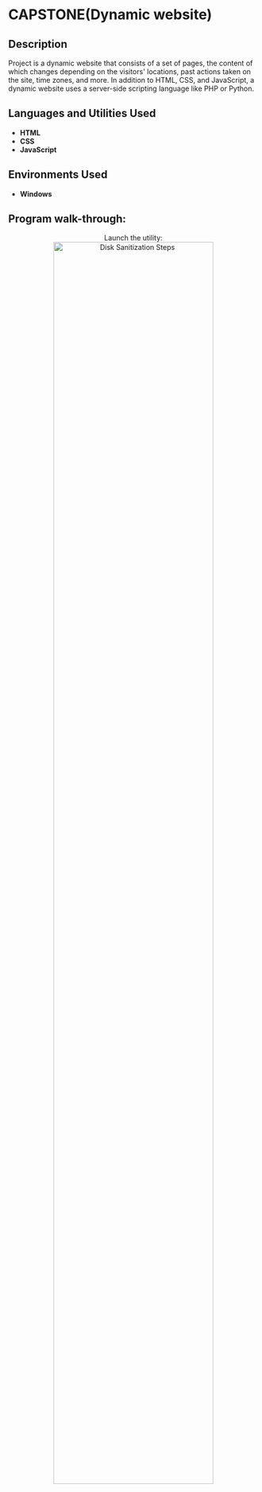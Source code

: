 <h1>CAPSTONE(Dynamic website)</h1>

<h2>Description</h2>
Project is a dynamic website that consists of a set of pages, the content of which changes depending on the visitors' locations, past actions taken on the site, time zones, and more. In addition to HTML, CSS, and JavaScript, a dynamic website uses a server-side scripting language like PHP or Python.
<br />


<h2>Languages and Utilities Used</h2>

- <b>HTML</b> 
- <b>CSS</b>
- <b>JavaScript</b>

<h2>Environments Used </h2>

- <b>Windows</b> 

<h2>Program walk-through:</h2>

<p align="center">
Launch the utility: <br/>
<img src="https://i.imgur.com/62TgaWL.png" height="80%" width="80%" alt="Disk Sanitization Steps"/>
<br />
</p>

<!--
 ```diff
- text in red
+ text in green
! text in orange
# text in gray
@@ text in purple (and bold)@@
```
--!>

